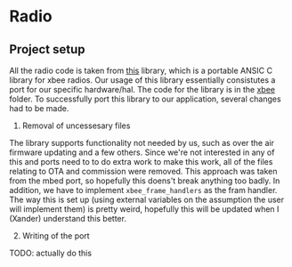 # Radio

## Project setup

All the radio code is taken from [this](https://github.com/digidotcom/xbee_ansic_library) library, which is a portable ANSIC C library for xbee radios. Our usage of this library essentially consistutes a port for our specific hardware/hal. The code for the library is in the [xbee](common/xbee) folder. To successfully port this library to our application, several changes had to be made. 

1. Removal of uncessesary files

The library supports functionality not needed by us, such as over the air firmware updating and a few others. Since we're not interested in any of this and ports need to to do extra work to make this work, all of the files relating to OTA and commission were removed. This approach was taken from the mbed port, so hopefully this doens't break anything too badly. In addition, we have to implement ```xbee_frame_handlers``` as the fram handler. The way this is set up (using external variables on the assumption the user will implement them) is pretty weird, hopefully this will be updated when I (Xander) understand this better. 

2. Writing of the port

TODO: actually do this